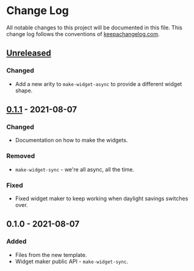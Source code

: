 # Change Log
All notable changes to this project will be documented in this file. This change log follows the conventions of [keepachangelog.com](http://keepachangelog.com/).

## [Unreleased]
### Changed
- Add a new arity to `make-widget-async` to provide a different widget shape.

## [0.1.1] - 2021-08-07
### Changed
- Documentation on how to make the widgets.

### Removed
- `make-widget-sync` - we're all async, all the time.

### Fixed
- Fixed widget maker to keep working when daylight savings switches over.

## 0.1.0 - 2021-08-07
### Added
- Files from the new template.
- Widget maker public API - `make-widget-sync`.

[Unreleased]: https://github.com/your-name/image-min-for-eric/compare/0.1.1...HEAD
[0.1.1]: https://github.com/your-name/image-min-for-eric/compare/0.1.0...0.1.1
